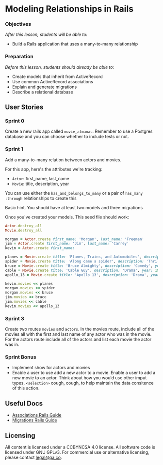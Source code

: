 # Modeling Relationships in Rails

### Objectives
*After this lesson, students will be able to:*

- Build a Rails application that uses a many-to-many relationship

### Preparation
*Before this lesson, students should already be able to:*

- Create models that inherit from ActiveRecord
- Use common ActiveRecord associations
- Explain and generate migrations
- Describe a relational database


## User Stories

### Sprint 0
Create a new rails app called ``movie_almanac``. Remember to use a Postgres database and you can choose whether to include 
tests or not.

### Sprint 1
Add a many-to-many relation between actors and movies. 

For this app, here's the attributes we're tracking:
  * `Actor`: first_name, last_name
  * `Movie`: title, description, year

You can use either the ``has_and_belongs_to_many`` or a pair of ``has_many :through`` relationships to create this

Basic hint. You should have at least two models and three migrations

Once you've created your models. This seed file should work:

```ruby
Actor.destroy_all
Movie.destroy_all

morgan = Actor.create first_name: 'Morgan', last_name: 'Freeman'
jim = Actor.create first_name: 'Jim', last_name: 'Carrey'
kevin = Actor.create first_name: 

planes = Movie.create title: 'Planes, Trains, and Automobiles', description: 'Comedy', year: 1987
spider = Movie.create title: 'Along came a spider', description: 'Thriller', year: 2001
bruce = Movie.create title: 'Bruce Almighty', description: 'Comedy', year: 2003
cable = Movie.create title: 'Cable Guy', description: 'Drama', year: 1996
apollo_13 = Movie.create title: 'Apollo 13', description: 'Drama', year: 1995

kevin.movies << planes
morgan.movies << spider
morgan.movies << bruce
jim.movies << bruce
jim.movies << cable
kevin.movies << apollo_13
```

### Sprint 3

Create two routes ``movies`` and ``actors``. In the movies route, include all of the movies all with the first and last name
of any actor who was in the movie. For the actors route include all of the actors and list each movie the actor was in.

### Sprint Bonus

* Implement show for actors and movies
* Enable a user to use add a new actor to a movie. Enable a user to add a new movie to an actor. Think about how you would use 
other imput types, ``<selection>`` cough, cough, to help maintain the data consitence of this action.

## Useful Docs

* <a href="http://guides.rubyonrails.org/association_basics.html" target="_blank">Associations Rails Guide</a>
* <a href="http://edgeguides.rubyonrails.org/active_record_migrations.html" target="_blank">Migrations Rails Guide</a>


## Licensing
All content is licensed under a CC­BY­NC­SA 4.0 license.
All software code is licensed under GNU GPLv3. For commercial use or alternative licensing, please contact legal@ga.co.
